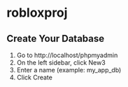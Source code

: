 # robloxproj

## Create Your Database
1. Go to http://localhost/phpmyadmin
2. On the left sidebar, click New3
3. Enter a name (example: my_app_db)
4. Click Create